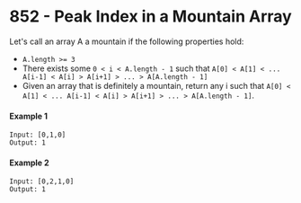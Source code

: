 # 852 - Peak Index in a Mountain Array

Let's call an array A a mountain if the following properties hold:

- `A.length >= 3`
- There exists some `0 < i < A.length - 1` such that `A[0] < A[1] < ... A[i-1] < A[i] > A[i+1] > ... > A[A.length - 1]`
- Given an array that is definitely a mountain, return any i such that `A[0] < A[1] < ... A[i-1] < A[i] > A[i+1] > ... > A[A.length - 1]`.

#### Example 1

```
Input: [0,1,0]
Output: 1
```

#### Example 2

```
Input: [0,2,1,0]
Output: 1
```
